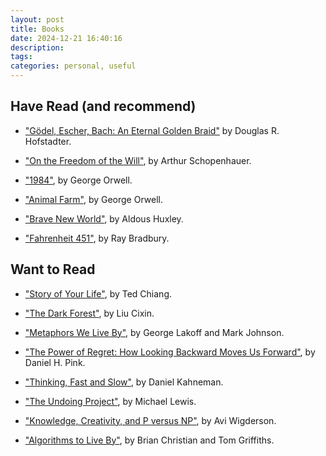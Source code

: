 ```yaml
---
layout: post
title: Books
date: 2024-12-21 16:40:16
description:
tags:
categories: personal, useful
---
```


## Have Read (and recommend)

- ["Gödel, Escher, Bach: An Eternal Golden Braid"](https://en.wikipedia.org/wiki/G%C3%B6del,_Escher,_Bach) by Douglas R. Hofstadter.

- ["On the Freedom of the Will"](https://en.wikipedia.org/wiki/On_the_Freedom_of_the_Will), by Arthur Schopenhauer.
  
- ["1984"](https://en.wikipedia.org/wiki/Nineteen_Eighty-Four), by George Orwell.

- ["Animal Farm"](https://en.wikipedia.org/wiki/Animal_Farm), by George Orwell.

- ["Brave New World"](https://en.wikipedia.org/wiki/Brave_New_World), by Aldous Huxley.

- ["Fahrenheit 451"](https://en.wikipedia.org/wiki/Fahrenheit_451), by Ray Bradbury.

## Want to Read

- ["Story of Your Life"](https://en.wikipedia.org/wiki/Story_of_Your_Life), by Ted Chiang.

- ["The Dark Forest"](https://en.wikipedia.org/wiki/The_Dark_Forest), by Liu Cixin.

- ["Metaphors We Live By"](https://en.wikipedia.org/wiki/Metaphors_We_Live_By), by George Lakoff and Mark Johnson.

- ["The Power of Regret: How Looking Backward Moves Us Forward"](https://www.danpink.com/the-power-of-regret/), by Daniel H. Pink.

- ["Thinking, Fast and Slow"](https://en.wikipedia.org/wiki/Thinking,_Fast_and_Slow), by Daniel Kahneman.

- ["The Undoing Project"](https://en.wikipedia.org/wiki/The_Undoing_Project), by Michael Lewis.

- ["Knowledge, Creativity, and P versus NP"](https://www.math.ias.edu/~avi/PUBLICATIONS/MYPAPERS/AW09/AW09.pdf), by Avi Wigderson.

- ["Algorithms to Live By"](https://algorithmstoliveby.com/), by Brian Christian and Tom Griffiths.